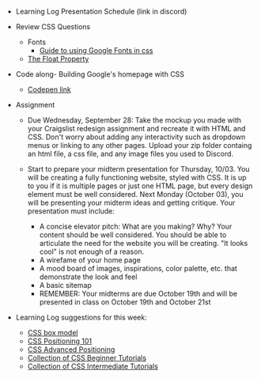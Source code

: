 * Learning Log Presentation Schedule (link in discord)
  
* Review CSS Questions
    * Fonts
        * [Guide to using Google Fonts in css](https://developers.google.com/fonts/docs/getting_started)
    * [The Float Property](https://www.w3schools.com/css/css_float.asp)

* Code along- Building Google's homepage with CSS
   * [Codepen link](https://codepen.io/callihiggins/pen/bGpOrZe)



* Assignment
    * Due Wednesday, September 28: Take the mockup you made with your Craigslist redesign assignment and recreate it with HTML and CSS. Don't worry about adding any interactivity such as dropdown menus or linking to any other pages. Upload your zip folder containg an html file, a css file, and any image files you used to Discord.
    
    * Start to prepare your midterm presentation for Thursday, 10/03. You will be creating a fully functioning website, styled with CSS. It is up to you if it is multiple pages or just one HTML page, but every design element must be well considered. Next Monday (October 03), you will be presenting your midterm ideas and getting critique. Your presentation must include:
        * A concise elevator pitch: What are you making? Why? Your content should be well considered. You should be able to articulate the need for the website you will be creating. "It looks cool" is not enough of a reason.
        * A wirefame of your home page
        * A mood board of images, inspirations, color palette, etc. that demonstrate the look and feel
        * A basic sitemap
        * REMEMBER: Your midterms are due October 19th and will be presented in class on October 19th and October 21st

* Learning Log suggestions for this week:
    * [CSS box model](https://css-tricks.com/the-css-box-model/)
    * [CSS Positioning 101](http://alistapart.com/article/css-positioning-101)
    * [CSS Advanced Positioning](https://internetingishard.com/html-and-css/advanced-positioning/)
    * [Collection of CSS Beginner Tutorials](https://css-tricks.com/guides/beginner/)
    * [Collection of CSS Intermediate Tutorials](https://www.htmldog.com/guides/css/intermediate/)
